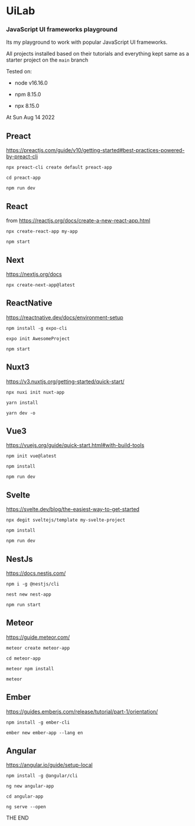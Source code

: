 # UiLab

### JavaScript UI frameworks playground

Its my playground to work with popular JavaScript UI frameworks.

All projects installed based on their tutorials and everything kept same as a
starter project on the `main` branch

Tested on:

- node v16.16.0

- npm 8.15.0

- npx 8.15.0

At Sun Aug 14 2022

## Preact

https://preactjs.com/guide/v10/getting-started#best-practices-powered-by-preact-cli

```
npx preact-cli create default preact-app

cd preact-app

npm run dev
```

## React

from  https://reactjs.org/docs/create-a-new-react-app.html

```
npx create-react-app my-app

npm start
```

## Next

https://nextjs.org/docs

```
npx create-next-app@latest
```

## ReactNative

https://reactnative.dev/docs/environment-setup

```
npm install -g expo-cli

expo init AwesomeProject

npm start
```

## Nuxt3

https://v3.nuxtjs.org/getting-started/quick-start/

```
npx nuxi init nuxt-app

yarn install

yarn dev -o
```

## Vue3

https://vuejs.org/guide/quick-start.html#with-build-tools

```
npm init vue@latest

npm install

npm run dev
```

## Svelte

https://svelte.dev/blog/the-easiest-way-to-get-started

```
npx degit sveltejs/template my-svelte-project

npm install

npm run dev
```

## NestJs

https://docs.nestjs.com/

```
npm i -g @nestjs/cli

nest new nest-app

npm run start
```

## Meteor

https://guide.meteor.com/

```
meteor create meteor-app

cd meteor-app

meteor npm install

meteor
```


## Ember

https://guides.emberjs.com/release/tutorial/part-1/orientation/


```
npm install -g ember-cli

ember new ember-app --lang en
```

## Angular

https://angular.io/guide/setup-local

```
npm install -g @angular/cli

ng new angular-app

cd angular-app

ng serve --open
```


THE END
